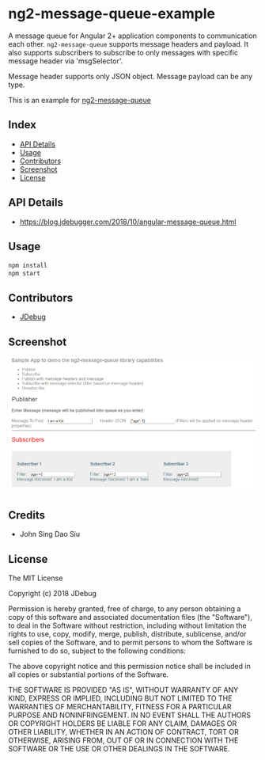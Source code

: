 # ng2-message-queue-example

A message queue for Angular 2+ application components to communication each other.
`ng2-message-queue` supports message headers and payload. It also supports subscribers
to subscribe to only messages with specific message header via 'msgSelector'.

Message header supports only JSON object. Message payload can be any type.

This is an example for [ng2-message-queue](https://github.com/jdebug/ng2-message-queue)


## Index

* [API Details](#api-details)
* [Usage](#Usage)
* [Contributors](#Contributors)
* [Screenshot](#Screenshot)
* [License](#License)


## API Details
* [https://blog.jdebugger.com/2018/10/angular-message-queue.html
](https://blog.jdebugger.com/2018/10/angular-message-queue.html)


## Usage

```
npm install
npm start
```

## Contributors

* [JDebug](https://github.com/jdebug)

## Screenshot

![Example App](https://github.com/jdebug/ng2-message-queue-example/blob/master/ScreenShot.png)

## Credits

* John Sing Dao Siu

## License

The MIT License

Copyright (c) 2018 JDebug

Permission is hereby granted, free of charge, to any person obtaining a copy of this software and associated documentation files (the "Software"), to deal in the Software without restriction, including without limitation the rights to use, copy, modify, merge, publish, distribute, sublicense, and/or sell copies of the Software, and to permit persons to whom the Software is furnished to do so, subject to the following conditions:

The above copyright notice and this permission notice shall be included in all copies or substantial portions of the Software.

THE SOFTWARE IS PROVIDED "AS IS", WITHOUT WARRANTY OF ANY KIND, EXPRESS OR IMPLIED, INCLUDING BUT NOT LIMITED TO THE WARRANTIES OF MERCHANTABILITY, FITNESS FOR A PARTICULAR PURPOSE AND NONINFRINGEMENT. IN NO EVENT SHALL THE AUTHORS OR COPYRIGHT HOLDERS BE LIABLE FOR ANY CLAIM, DAMAGES OR OTHER LIABILITY, WHETHER IN AN ACTION OF CONTRACT, TORT OR OTHERWISE, ARISING FROM, OUT OF OR IN CONNECTION WITH THE SOFTWARE OR THE USE OR OTHER DEALINGS IN THE SOFTWARE.
